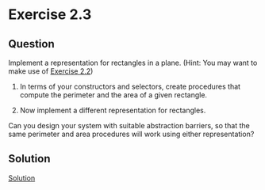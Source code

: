 # Exercise 2.3

## Question

Implement a representation for rectangles in a plane. (Hint: You may want to make use of [Exercise 2.2](../ex2.2/code.rkt))

1. In terms of your constructors and selectors, create procedures that compute the perimeter and the area of a given rectangle.

2. Now implement a different representation for rectangles.

Can you design your system with suitable abstraction barriers, so that the same perimeter and area procedures will work using either representation?

## Solution

[Solution](code.rkt)
